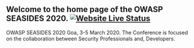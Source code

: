 ## Welcome to the home page of the OWASP SEASIDES 2020. [![Website Live Status](https://api.netlify.com/api/v1/badges/83a7e2c0-ceba-4726-8f7e-40f9ab0420ee/deploy-status)](https://app.netlify.com/sites/owaspseasides/deploys)

OWASP SEASIDES 2020 Goa, 3-5 March 2020. The Conference is focused on the collaboration between Security Professionals and, Developers.

